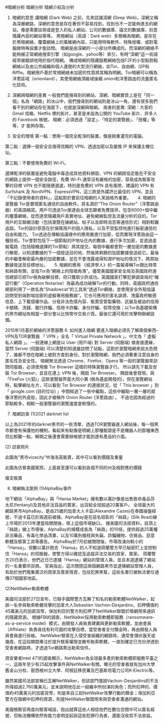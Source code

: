 #暗網分析
暗網分析
暗網介紹及分析
1.	暗網的意思
講暗網 (Dark Web) 之前，先來認識深網 (Deep Web)，深網又稱為深層網路，深網的意思是存在著但不容易找到，找到也不一定能夠進去的網站，像是需要註冊或是登入的私人網站、公司的數據庫、論文的數據庫、刻意隱藏內容的網站等等。
黑暗網站（英語：Dark web）多簡稱為暗網，是存在於黑暗網絡、覆蓋網絡上的萬維網內容，只能用特殊軟件、特殊授權、或對電腦做特殊設置才能訪問。
暗網是由深網的一小部分所構成的。而深網的網絡不能夠被正常網絡搜索引擎（如google、yahoo等）索引，有時“深網”這一術語經常被錯誤地用於指代暗網。
構成暗網的隱藏服務網絡包括F2F的小型點對點網絡以及由公共組織和個人運營的大型流行網絡，如Tor、自由網、I2P和Riffle。暗網用戶基於常規網絡未加密的性質將其稱為明網。Tor暗網可以稱為洋蔥區域（onionland），其使用網絡頂級域後綴.onion和洋蔥路由的流量匿名化技術。


2. 深網與暗網的差異
一般我們能搜尋到的網站、深網、暗網實質上是在「同一個」名為「網路」的冰山中，我們搜尋到的網站則是冰山一角，還有很多我們看不到的網站存在海面下，也就是深網與暗網。
兩者的差異:
深網：大家的 Gmail 信箱、Netflix 裡的影片，甚至是未設為公開的 YouTube 影片、許多人的 Facebook 帳號。
暗網：必須透過「設定」、「特定的瀏覽器」、「授權」等等，才          能夠存取。 


3. 安全的環境
第一點：使用一個完全乾淨的裝置，像是剛重灌完的電腦。

第二點：選擇一個安全且值得信賴的 VPN，透過加密以及變換 IP 來保護主機位址。

第三點：不要使用免費的 Wi-Fi。

選擇乾淨的裝置是避免電腦中毒造成其他資料損毀，VPN 的網路協定能在不安全的網路上提供一個安全路徑，免費 Wi-Fi 通常沒有嚴格的加密，容易成為駭客攻擊的目標
VPN 也不能隨便選選，特別是免費的 VPN 具有風險，建議的 VPN 有 Surfshark 及 NordVPN、ExpressVPN，這三款是外媒評比最佳的 VPN，並且「不記錄使用者的資料」，這點對於要前往暗網的人來說格外重要。
 
4. 暗網的瀏覽器
Tor是實現匿名通信的自由軟件。其名源於“The Onion Router”（洋蔥路由器）的英語縮寫。用戶可透過Tor接達由全球志願者免費提供，包含6000+個中繼的覆蓋網絡，從而達至隱藏用戶真實地址、避免網絡監控及流量分析的目的。Tor用戶的互聯網活動（包括瀏覽在線網站、帖子以及即時消息等通信形式）相對較難追踪。Tor的設計原意在於保障用戶的個人隱私，以及不受監控地進行秘密通信的自由和能力。
Tor透過在傳輸協議棧中的應用層進行加密，從而實現洋蔥路由這一種技術。Tor會對包括下一個節點的IP地址在內的數據，進行多次加密，並透過虛擬電路（包括隨機選擇的Tor節點）將其提交。每個中繼都會對一層加密的數據進行解密，以知道數據的下一個發送目的地，然後將剩餘的加密數據發送給它。最後的中繼會解密最內層的加密數據，並在不會洩露或得知源IP地址的情況下，將原始數據發送至目標地址。
 
5. 暗網的應用
《經濟學人》的一篇報導稱Tor跟比特幣和絲路有關，並指Tor為“網絡上的陰暗角落”。儘管美國國家安全局及英國政府通信總部已把Tor視為破解目標，但只獲取少許成功。英國國家打擊犯罪調查局的“確認行動”（Operation Notarise）為最為成功破解Tor的行動。同時，英國政府通信總部利用了一款名為“Shadowcat”的工具來“透過Tor網絡，並使用安全外殼協議訪問受到端對端加密的虛擬專用服務器”。它也可應用於匿名誹謗、洩露政府敏感信息、上下載侵權作品、分發非法色情內容、販賣受管製藥物、武器及被盜的信用卡號碼、洗錢、銀行詐騙、信用卡詐騙、身份詐騙、假幣兌換；以Tor為基礎架構的黑市網站有相當一部分會以比特幣作交易介質。最後它還可用於攻擊物聯網設備。
 
2015年1月基於網絡的洋蔥服務
6. 如何進入暗網
要進入暗網必須先了解兩個東西–VPN及TOR瀏覽器
「 VPN 」全名「 Virtual Private Network 」，中文為「 虛擬私人網路 」。
一般連線上網是以 User (用戶端) 對 Server (伺服端) 做直接連線，當然 Server (伺服端) 可以清楚的知道誰訪問了站點，這對於瀏覽暗網來說太危險了，誰都不想在暗網上被對方查到身份。對於瀏覽暗網，我們必須著重注意自身的匿名性及安全性。
暗網無法透過 Chrome、Firefox、Opera 等一般的瀏覽器來訪問伺服器，必須使用像 Tor Browser 這樣的特殊瀏覽器才行。
所以請先下載及安裝 Tor Browser，並且在連上 VPN 後，開啟 Tor Browser。
開啟後會發現，與「FireFox (火狐)」這款瀏覽器界面大同小異 (做為基底開發的)，但在瀏覽網站時，點擊網址左方，可以看到 Tor Browser 的連接狀況，從「 This browser 」到「 google.com (目的位址) 」中間經過了一些中繼點，這些中繼點一層一層的就像洋蔥的外皮般，因此才被稱作 Onion Router (洋蔥路由) 。
不過也因為經過的節點較多，相較一般瀏覽器的瀏覽速度是較慢的。

7. 暗網訪查
(1)2021 darknet list
    
以上為2021年的darknet黑市的一些清單，透過TOR瀏覽器進入網站後，每一個黑市都會有保護他的機制，看起來有點像是明網上那種驗證是不是機器人的那種東西但比較難一點，解開之後還會需要辦帳號才能到達有產品的介面。

(2) 訪查照片

此圖為”黑市vicecity”中海洛英販賣，其中可以看到價錢及重量
 
此圖為仿冒美國駕照，上面甚至還可以看到各個不同的州及相對應的價錢
 




槍支販賣
  




8. 暗網執法案例
(1)AlphaBay事件
 
地下網站「AlphaBay」與「Hansa Market」擁有數以萬計像是出售致命毒品芬太尼(fentanyl)及其他非法貨品的賣家，出貨給全球超過20萬客戶。
全球最大的網路黑市AlphaBay，是由25歲的加拿大人卡茲(Alexandre Cazes)在泰國操盤經營，不過卡茲已於兩週前被捕。AlphaBay是在惡名昭彰的「絲路」(Silk Road)線上市場於2013年遭當局關閉後，填上這個市場缺口。
據美國司法部資料，自頂上「絲路」線上市場後，AlphaBay的規模成長為「絲路」的10倍，提供超過25萬種非法藥品、有毒化學品清單，以及10萬則槍枝與失竊、詐騙贓物、仿冒品、惡意軟體及駭客工具等廣告。
AlphaBay於7月初被關閉後，市場改湧向較小的「Hansa」。但數以萬計跑去「Hansa」的人不知道荷蘭警方早已秘密盯上並控制住「Hansa」的伺服器，使警方得以確認及追蹤非法交易的買家、賣家。
荷蘭警方20日表示，他們近日已逮捕「Hansa」網站的管理人員，並且本週逮捕了網站的一名重要供貨商。
官員指出，這次關閉這兩個網路黑市並逮捕網站管理人員，有助於他們蒐集廣泛的買家及賣家情資，包括犯罪黑幫，這些名單已被執法單位通傳37個國家地區。











(2)NetWalker勒索軟體





美國司法部於27日宣布，已聯手國際警方瓦解了知名的勒索軟體NetWalker，起訴一名參與勒索軟體攻擊的加拿大人Sebastien Vachon-Desjardins，扣押價值約45萬美元的加密貨幣，保加利亞的警方則扣押了NetWalker聯盟於暗網用來通訊的隱藏資源。
根據FBI的調查，NetWalker採用勒索軟體即服務（ransomware-as-a-service model）模式，由開發人員負責建置與更新勒索軟體，並由會員（Affiliate）負責尋找有利可圖的攻擊目標，當受害者支付贖金時，再由開發人員與會員進行拆帳。
NetWalker駭客在入侵受害組織的網路時，通常會潛伏幾天或幾周，在這段期間專注於提升駭客權限並散布勒索軟體，一直到確定已充份滲透到受害者網路時，才透過Tor網路寄出勒索信件。

資安業者Intel 471的調查顯示，NetWalker為全球最多產的勒索軟體即服務平臺之一，這兩年至少有25起攻擊事件與NetWalker有關。曝光的受害者就有加州大學舊金山分校、密西根州立大學、阿根廷移民署及巴基斯坦電力公司K-Electric等。

雖然美國司法部宣稱已瓦解NetWalker，但該部門僅說Vachon-Desjardins的不法所得超過2,760萬美元，並未說明他在此一組織中所扮演的角色；而所扣押的、價值約45萬美元的加密貨幣，則是來自三起NetWalker攻擊行動的贖金；保加利亞警方在暗網中扣押的資源，則是NetWalker聯盟用來與受害者溝通的網站。

美國檢察官再度向駭客喊話，指出就算這些人相信他們在數位空間中可以匿名經營，但執法機構依然有能力查明並起訴這些犯罪行為者，還能沒收其不法收益。

